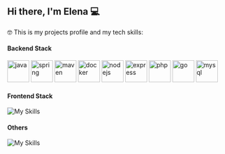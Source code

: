 ## Hi there, I'm Elena 💻

🤓 This is my projects profile and my tech skills:

#### Backend Stack
<div styles="display:flex;">
  <img src="https://skillicons.dev/icons?i=java" alt="java" width="50" height="50" title="JAVA"/>
  <img src="https://skillicons.dev/icons?i=spring" alt="spring" width="50" height="50" title="Spring"/>
  <img src="https://skillicons.dev/icons?i=maven" alt="maven" width="50" height="50" title="Maven"/>
  <img src="https://skillicons.dev/icons?i=docker" alt="docker" width="50" height="50" title="Docker"/>
  <img src="https://skillicons.dev/icons?i=nodejs" alt="nodejs" width="50" height="50" title="Node.js"/>
  <img src="https://skillicons.dev/icons?i=express" alt="express" width="50" height="50" title="Express.js"/>
  <img src="https://skillicons.dev/icons?i=php" alt="php" width="50" height="50" title="PHP"/>
  <img src="https://skillicons.dev/icons?i=go" alt="go" width="50" height="50" title="GO"/>
  <img src="https://skillicons.dev/icons?i=mysql" alt="mysql" width="50" height="50" title="MySQL"/>
</div>

#### Frontend Stack
![My Skills](https://skillicons.dev/icons?i=html,css,js,react,ts,styledcomponents,sass,apollo,bootstrap,redux,jquery)

#### Others
![My Skills](https://skillicons.dev/icons?i=git,gitlab,github,idea,vscode,linux,bash,vim,wordpress,figma,selenium)
